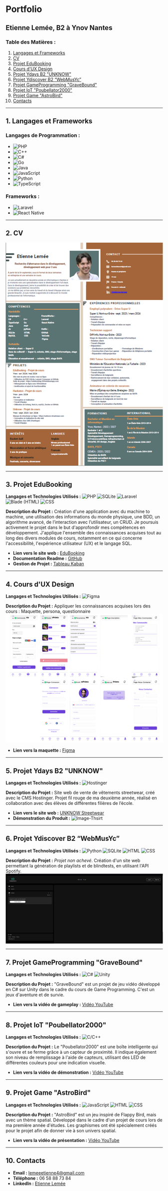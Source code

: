 # Portfolio
## Etienne Lemée, B2 à Ynov Nantes

### Table des Matières :
1. [Langages et Frameworks](#1-Langages-et-frameworks)
2. [CV](#2-cv)
3. [Projet EduBooking](#3-projet-edubooking)
4. [Cours d'UX Design](#4-cours-dux-design)
5. [Projet Ydays B2 "UNKNOW"](#5-projet-ydays-b2-unknow)
6. [Projet Ydiscover B2 “WebMusYc”](#6-projet-ydiscover-b2-webmusyc)
7. [Projet GameProgramming "GraveBound"](#7-projet-gameprogramming-gravebound)
8. [Projet IoT "Poubellator2000"](#8-projet-iot-poubellator2000)
9. [Projet Game "AstroBird"](#9-projet-game-astrobird)
10. [Contacts](#10-contacts)

---

## 1. Langages et Frameworks

### Langages de Programmation :
- ![PHP](https://img.shields.io/badge/PHP-%5E7.4-blue)
- ![C++](https://img.shields.io/badge/C++-14-red)
- ![C#](https://img.shields.io/badge/C%23-.NET_6-blue)
- ![Go](https://img.shields.io/badge/Go-1.17-blue)
- ![Java](https://img.shields.io/badge/Java-11-red)
- ![JavaScript](https://img.shields.io/badge/JavaScript-ES6-yellow)
- ![Python](https://img.shields.io/badge/Python-3.9.7-blue)
- ![TypeScript](https://img.shields.io/badge/TypeScript-4.4.3-blue)

### Frameworks :
- ![Laravel](https://img.shields.io/badge/Laravel-v8-red)
- ![React Native](https://img.shields.io/badge/React_Native-0.66.3-green)

---

## 2. CV

![photo-cv-alternance](photo-cv-alternance.png)

---

## 3. Projet EduBooking
**Langages et Technologies Utilisés :**
![PHP](https://img.shields.io/badge/PHP-%5E7.4-blue) ![SQLite](https://img.shields.io/badge/SQLite-3-green) ![Laravel](https://img.shields.io/badge/Laravel-v8-red) ![Blade (HTML)](https://img.shields.io/badge/Blade-HTML-blue) ![CSS](https://img.shields.io/badge/CSS-3-orange)

**Description du Projet :** Création d'une application avec du machine to machine, une utilisation des informations du monde physique, une BDD, un algorithme avancé, de l’interaction avec l’utilisateur, un CRUD. Je poursuis activement le projet dans le but d'approfondir mes compétences en développement. J'applique l'ensemble des connaissances acquises tout au long des divers modules de cours, notamment en ce qui concerne l'accessibilité, l'expérience utilisateur (UX) et le langage SQL.

- **Lien vers le site web :** [EduBooking](https://edubooking.000webhostapp.com)
- **Documentation Readme :** [GitHub](https://github.com/EtienneLm/Projet-EduBooking-B2)
- **Gestion de Projet :** [Tableau Kaban](https://github.com/users/EtienneLm/projects/2)

---

## 4. Cours d'UX Design
**Langages et Technologies Utilisés :**
![Figma](https://img.shields.io/badge/Figma-Design-blue)

**Description du Projet :** Appliquer les connaissances acquises lors des cours : Maquette, persona, questionnaire 
  ![Image-maquette](screen-maquette.png)
- **Lien vers la maquette :** [Figma](https://www.figma.com/design/CslSiGrZHYO7bjdchYZAUi/Ynov-UX-Projet-FreePrints?node-id=1-378&t=pl1rD0o81aj0NBFE-0)

---

## 5. Projet Ydays B2 "UNKNOW"
**Langages et Technologies Utilisés :**
![Hostinger](https://img.shields.io/badge/Hostinger-CMS-blue)

**Description du Projet :** Site web de vente de vêtements streetwear, créé avec le CMS Hostinger. Projet fil rouge de ma deuxième année, réalisé en collaboration avec des élèves de différentes filières de l’école.
- **Lien vers le site web :** [UNKNOW Streetwear](https://unknow-streetwear.com)
- **Démonstration du Produit :** ![Image-Thsirt](photo-thsirt.png)

---

## 6. Projet Ydiscover B2 “WebMusYc”
**Langages et Technologies Utilisés :**
![Python](https://img.shields.io/badge/Python-3.9.7-blue) ![SQLite](https://img.shields.io/badge/SQLite-3-green) ![HTML](https://img.shields.io/badge/HTML-5-orange) ![CSS](https://img.shields.io/badge/CSS-3-orange)

**Description du Projet :** *Projet non achevé*. Création d'un site web permettant la génération de playlists et de blindtests, en utilisant l'API Spotify.  
  ![Image-webmus](screen-webmusyc.png)

---

## 7. Projet GameProgramming "GraveBound"
**Langages et Technologies Utilisés :**
![C#](https://img.shields.io/badge/C%23-.NET_6-blue) ![Unity](https://img.shields.io/badge/Unity-2020-orange)

**Description du Projet :** "GraveBound" est un projet de jeu vidéo développé en C# sur Unity dans le cadre du cours de Game Programming. C'est un jeux d'aventure et de survie.
- **Lien vers la vidéo de gameplay :** [Vidéo YouTube](https://youtu.be/Pn65kcbow58?si=G3FcakucEF9RHi8t)

---

## 8. Projet IoT "Poubellator2000"
**Langages et Technologies Utilisés :**
![C/C++](https://img.shields.io/badge/C%2FC%2B%2B-Embedded-blue)

**Description du Projet :** Le "Poubellator2000" est une boîte intelligente qui s'ouvre et se ferme grâce à un capteur de proximité. Il indique également son niveau de remplissage à l'aide de capteurs, utilisant des LED de différentes couleurs pour une indication visuelle.

- **Lien vers la vidéo de démonstration :** [Vidéo YouTube](https://youtube.com/shorts/_9lEEj-H3SE?feature=share)

---

## 9. Projet Game "AstroBird"
**Langages et Technologies Utilisés :**
![JavaScript](https://img.shields.io/badge/JavaScript-ES6-yellow) ![HTML](https://img.shields.io/badge/HTML-5-orange) ![CSS](https://img.shields.io/badge/CSS-3-orange)

**Description du Projet :** "AstroBird" est un jeu inspiré de Flappy Bird, mais avec un thème spatial. Développé dans le cadre d'un projet de cours lors de ma première année d'études. Les graphismes ont été spécialement créés pour le projet afin de donner vie à son univers spatial.

- **Lien vers la vidéo de présentation :** [Vidéo YouTube](https://youtu.be/gxBz-4nGVCc)

---

## 10. Contacts
- **Email :** lemeeetienne4@gmail.com
- **Téléphone :** 06 58 88 73 84
- **LinkedIn :** [Etienne Lemée](https://www.linkedin.com/in/etienne-lemee/)
